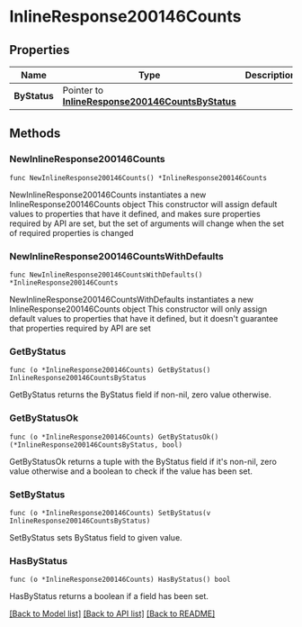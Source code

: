 # InlineResponse200146Counts

## Properties

Name | Type | Description | Notes
------------ | ------------- | ------------- | -------------
**ByStatus** | Pointer to [**InlineResponse200146CountsByStatus**](InlineResponse200146CountsByStatus.md) |  | [optional] 

## Methods

### NewInlineResponse200146Counts

`func NewInlineResponse200146Counts() *InlineResponse200146Counts`

NewInlineResponse200146Counts instantiates a new InlineResponse200146Counts object
This constructor will assign default values to properties that have it defined,
and makes sure properties required by API are set, but the set of arguments
will change when the set of required properties is changed

### NewInlineResponse200146CountsWithDefaults

`func NewInlineResponse200146CountsWithDefaults() *InlineResponse200146Counts`

NewInlineResponse200146CountsWithDefaults instantiates a new InlineResponse200146Counts object
This constructor will only assign default values to properties that have it defined,
but it doesn't guarantee that properties required by API are set

### GetByStatus

`func (o *InlineResponse200146Counts) GetByStatus() InlineResponse200146CountsByStatus`

GetByStatus returns the ByStatus field if non-nil, zero value otherwise.

### GetByStatusOk

`func (o *InlineResponse200146Counts) GetByStatusOk() (*InlineResponse200146CountsByStatus, bool)`

GetByStatusOk returns a tuple with the ByStatus field if it's non-nil, zero value otherwise
and a boolean to check if the value has been set.

### SetByStatus

`func (o *InlineResponse200146Counts) SetByStatus(v InlineResponse200146CountsByStatus)`

SetByStatus sets ByStatus field to given value.

### HasByStatus

`func (o *InlineResponse200146Counts) HasByStatus() bool`

HasByStatus returns a boolean if a field has been set.


[[Back to Model list]](../README.md#documentation-for-models) [[Back to API list]](../README.md#documentation-for-api-endpoints) [[Back to README]](../README.md)


